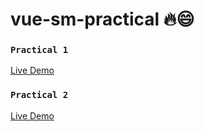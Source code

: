 # vue-sm-practical 🔥😄

### `Practical 1`
[Live Demo](https://vue-sm-pr1.netlify.app/)

### `Practical 2`
[Live Demo](https://vue-sm-pr2.netlify.app/)
